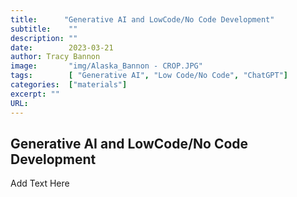 ```yaml
---
title:      "Generative AI and LowCode/No Code Development"
subtitle:    ""
description: ""
date:        2023-03-21
author: Tracy Bannon
image:       "img/Alaska_Bannon - CROP.JPG"
tags:        [ "Generative AI", "Low Code/No Code", "ChatGPT"]
categories:  ["materials"]
excerpt: ""
URL: 
---
```


## Generative AI and LowCode/No Code Development
Add Text Here
